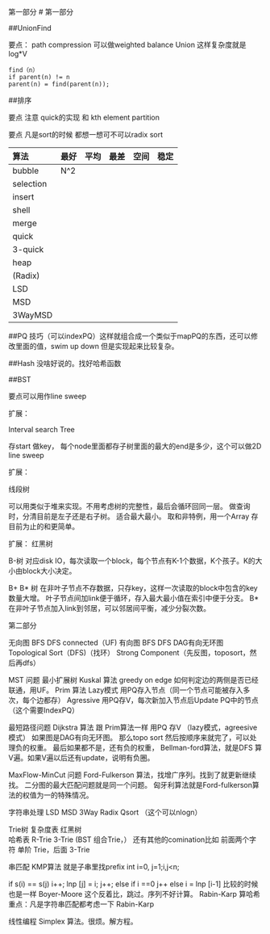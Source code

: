 第一部分 # 第一部分

##UnionFind 

要点： path compression 可以做weighted balance Union 这样复杂度就是log*V
```
find（n）
if parent(n) != n
parent(n) = find(parent(n));
```

##排序

要点 注意 quick的实现 和 kth element partition

要点 凡是sort的时候 都想一想可不可以radix sort

算法|最好|平均|最差|空间|稳定
:---|:---|:---|:---|:---|:---
bubble| N^2|
selection|
insert|
shell|
merge|
quick|
3-quick|
heap|
(Radix)|
LSD|
MSD|
3WayMSD|

##PQ 
技巧（可以indexPQ）这样就组合成一个类似于mapPQ的东西，还可以修改里面的值，swim up down
但是实现起来比较复杂。

##Hash 没啥好说的。找好哈希函数

##BST

要点可以用作line sweep 

扩展： 

Interval search Tree

存start 做key， 每个node里面都存子树里面的最大的end是多少，这个可以做2D line sweep

扩展：

线段树 

可以用类似于堆来实现。不用考虑树的完整性，最后会循环回同一层。 做查询时，分清目前是左子还是右子树。
适合最大最小。 取和非特例，用一个Array 存目前为止的和更简单。

扩展：
红黑树 

B-树
对应disk IO，每次读取一个block，每个节点有K-1个数据，K个孩子。K的大小由block大小决定。

B+ B* 树
在非叶子节点不存数据，只存key，这样一次读取的block中包含的key数量大增。 叶子节点间加link便于循环，存入最大最小值在索引中便于分支。
B* 在非叶子节点加入link到邻居，可以邻居间平衡，减少分裂次数。


第二部分

无向图
BFS DFS connected（UF)
有向图
BFS DFS 
DAG有向无环图
Topological Sort（DFS)（找环）
Strong Component（先反图，toposort，然后再dfs）

MST 问题 最小扩展树
Kuskal 算法 greedy on edge
如何判定边的两侧是否已经联通，用UF。
Prim 算法 
Lazy模式
用PQ存入节点（同一个节点可能被存入多次，每个边都存）
Agressive
用PQ存V，每次新加入节点后Update PQ中的节点（这个需要IndexPQ）

最短路径问题
Dijkstra 算法 跟 Prim算法一样
用PQ 存V （lazy模式，agreesive 模式）
如果图是DAG有向无环图。
那么topo sort 然后按顺序来就完了，可以处理负的权重。
最后如果都不是，还有负的权重，
Bellman-ford算法，就是DFS 算V遍。如果V遍以后还有update，说明有负圈。

MaxFlow-MinCut 问题
Ford-Fulkerson 算法，找增广序列。找到了就更新继续找。
二分图的最大匹配问题就是同一个问题。
匈牙利算法就是Ford-fulkerson算法的权值为一的特殊情况。

字符串处理
LSD MSD 3Way Radix Qsort （这个可以nlogn）

Trie树 复杂度表
红黑树  
哈希表
R-Trie
3-Trie 
(BST 组合Trie，） 
还有其他的comination比如 前面两个字符 单阶 Trie，后面 3-Trie

串匹配
KMP算法
就是子串里找prefix
int i=0, j=1;i,j<n;

if s(i) == s(j) 
   i++;
   lnp \[j] = i;
   j++;
else
   if i ==0 
      j++
   else
      i = lnp \[i-1]
比较的时候也是一样
Boyer-Moore 这个反着比，跳过。序列不好计算。
Rabin-Karp  算哈希  
重点：凡是字符串匹配都考虑一下 Rabin-Karp

线性编程
Simplex 算法。很烦。解方程。















